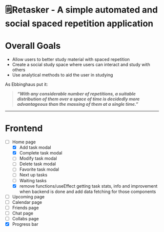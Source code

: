# 🗒️Retasker - A simple automated and social spaced repetition application

# Overall Goals

- Allow users to better study material with spaced repetition
- Create a social study space where users can interact and study with others
- Use analytical methods to aid the user in studying

As Ebbinghaus put it:

> **_“With any considerable number of repetitions, a suitable distribution of them over a space of time is decidedly more advantageous than the massing of them at a single time.”_**

---

# Frontend

- [ ] Home page
  - [x] Add task modal
  - [x] Complete task modal
  - [ ] Modify task modal
  - [ ] Delete task modal
  - [ ] Favorite task modal
  - [ ] Next up tasks
  - [ ] Waiting tasks
  - [x] remove functions/useEffect getting task stats, info and improvement when backend is done and add data fetching for those components
- [ ] Upcoming page
- [ ] Calendar page
- [ ] Friends page
- [ ] Chat page
- [ ] Collabs page
- [x] Progress bar
